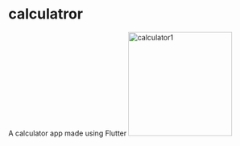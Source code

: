 # calculatror
 A calculator app made using Flutter
<img width="206" alt="calculator1" src="https://user-images.githubusercontent.com/102553705/196303309-325ab37b-6ada-4bb0-b6fd-869f2198a23d.png">
